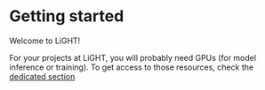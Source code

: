 # Getting started

Welcome to LiGHT! 

For your projects at LiGHT, you will probably need GPUs (for model inference or training). To get access to those resources, check the [dedicated section](clusters.md)

